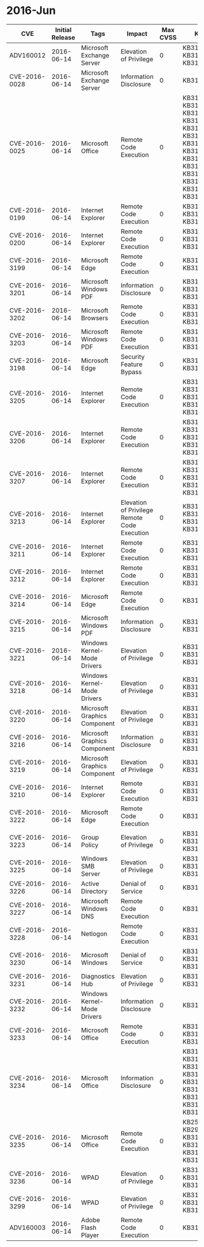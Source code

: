 # 2016-Jun

| CVE           | Initial Release   | Tags                         | Impact                                       |   Max CVSS | KBs                                                                                                                                         | Versions   | Acks                                                                                                                                                                                                                                                                                        |
|---------------|-------------------|------------------------------|----------------------------------------------|------------|---------------------------------------------------------------------------------------------------------------------------------------------|------------|---------------------------------------------------------------------------------------------------------------------------------------------------------------------------------------------------------------------------------------------------------------------------------------------|
| ADV160012     | 2016-06-14        | Microsoft Exchange Server    | Elevation of Privilege                       |          0 | KB3150501 KB3151086 KB3151097                                                                                                               |            |                                                                                                                                                                                                                                                                                             |
| CVE-2016-0028 | 2016-06-14        | Microsoft Exchange Server    | Information Disclosure                       |          0 | KB3150501                                                                                                                                   |            | Louis-Paul Dareau of <a href=" https://www.processout.com">ProcessOut</a>                                                                                                                                                                                                                   |
| CVE-2016-0025 | 2016-06-14        | Microsoft Office             | Remote Code Execution                        |          0 | KB3115014 KB3115134 KB3115144 KB3115170 KB3115173 KB3115182 KB3115194 KB3115195 KB3115196 KB3115198 KB3115243 KB3115244 KB3165796 KB3165798 |            | YangKang and LiYaDong of <a href=" http://www.360.cn/">360 QEX Team</a>                                                                                                                                                                                                                     |
| CVE-2016-0199 | 2016-06-14        | Internet Explorer            | Remote Code Execution                        |          0 | KB3160005 KB3163017 KB3163018                                                                                                               |            | SkyLined, working with iDefense                                                                                                                                                                                                                                                             |
| CVE-2016-0200 | 2016-06-14        | Internet Explorer            | Remote Code Execution                        |          0 | KB3160005 KB3163017 KB3163018                                                                                                               |            | 62600BCA031B9EB5CB4A74ADDDD6771E working with <a href="http://www.zerodayinitiative.com/">Trend Micro’s Zero Day Initiative (ZDI)</a>                                                                                                                                                       |
| CVE-2016-3199 | 2016-06-14        | Microsoft Edge               | Remote Code Execution                        |          0 | KB3163017 KB3163018                                                                                                                         |            | lokihardt, working with <a href="http://www.zerodayinitiative.com/">Trend Micro’s Zero Day Initiative (ZDI)</a>                                                                                                                                                                             |
| CVE-2016-3201 | 2016-06-14        | Microsoft Windows PDF        | Information Disclosure                       |          0 | KB3157569 KB3163017 KB3163018                                                                                                               |            | Jaanus Kääp of <a href="http://www.clarifiedsecurity.com/">Clarified Security</a>                                                                                                                                                                                                           |
| CVE-2016-3202 | 2016-06-14        | Microsoft Browsers           | Remote Code Execution                        |          0 | KB3160005 KB3163017 KB3163018                                                                                                               |            |                                                                                                                                                                                                                                                                                             |
| CVE-2016-3203 | 2016-06-14        | Microsoft Windows PDF        | Remote Code Execution                        |          0 | KB3157569 KB3163017 KB3163018                                                                                                               |            | Ke Liu of <a href="http://xlab.tencent.com/">Tencent's Xuanwu LAB</a> kdot, working with <a href="http://www.zerodayinitiative.com/">Trend Micro’s Zero Day Initiative (ZDI)</a>                                                                                                            |
| CVE-2016-3198 | 2016-06-14        | Microsoft Edge               | Security Feature Bypass                      |          0 | KB3163017 KB3163018                                                                                                                         |            | Mario Heiderich of <a href="https://cure53.de/">Cure53</a>                                                                                                                                                                                                                                  |
| CVE-2016-3205 | 2016-06-14        | Internet Explorer            | Remote Code Execution                        |          0 | KB3158363 KB3158364 KB3160005 KB3163017 KB3163018                                                                                           |            | Tao Yan (@Ga1ois) of <a href="https://www.paloaltonetworks.com/">Palo Alto Networks</a>                                                                                                                                                                                                     |
| CVE-2016-3206 | 2016-06-14        | Internet Explorer            | Remote Code Execution                        |          0 | KB3158363 KB3158364 KB3160005 KB3163017 KB3163018                                                                                           |            | Tao Yan (@Ga1ois) of <a href="https://www.paloaltonetworks.com/">Palo Alto Networks</a>                                                                                                                                                                                                     |
| CVE-2016-3207 | 2016-06-14        | Internet Explorer            | Remote Code Execution                        |          0 | KB3158363 KB3158364 KB3160005 KB3163017 KB3163018                                                                                           |            | Tao Yan (@Ga1ois) of <a href="https://www.paloaltonetworks.com/">Palo Alto Networks</a>                                                                                                                                                                                                     |
| CVE-2016-3213 | 2016-06-14        | Internet Explorer            | Elevation of Privilege Remote Code Execution |          0 | KB3160005 KB3161949 KB3163017 KB3163018                                                                                                     |            | <a href="https://twitter.com/moritzj">Moritz Jodeit</a> of <a href="https://www.bluefrostsecurity.de/">Blue Frost Security GmbH</a> Yu Yang (@tombkeeper) of <a href="http//xlab.tencent.com/">Tencent's Xuanwu Lab</a>                                                                     |
| CVE-2016-3211 | 2016-06-14        | Internet Explorer            | Remote Code Execution                        |          0 | KB3160005 KB3163017 KB3163018                                                                                                               |            | <a href="https://twitter.com/ashutoshmehra">Ashutosh Mehra</a>, working with <a href="http://www.zerodayinitiative.com/">Trend Micro’s Zero Day Initiative (ZDI)</a>                                                                                                                        |
| CVE-2016-3212 | 2016-06-14        | Internet Explorer            | Remote Code Execution                        |          0 | KB3160005 KB3163017 KB3163018                                                                                                               |            | Masato Kinugawa of <a href="https://cure53.de/">Cure53</a>                                                                                                                                                                                                                                  |
| CVE-2016-3214 | 2016-06-14        | Microsoft Edge               | Remote Code Execution                        |          0 | KB3163018                                                                                                                                   |            | Jordan Rabet of Microsoft Offensive Security Research Team                                                                                                                                                                                                                                  |
| CVE-2016-3215 | 2016-06-14        | Microsoft Windows PDF        | Information Disclosure                       |          0 | KB3157569 KB3163018                                                                                                                         |            | Ke Liu of <a href="http://xlab.tencent.com/">Tencent's Xuanwu LAB</a> kdot working with <a href="http://www.zerodayinitiative.com/">Trend Micro’s Zero Day Initiative (ZDI)</a>                                                                                                             |
| CVE-2016-3221 | 2016-06-14        | Windows Kernel-Mode Drivers  | Elevation of Privilege                       |          0 | KB3161664 KB3163017 KB3163018                                                                                                               |            | RanchoIce of the <a href="http://xteam.baidu.com/">Baidu Security Lab</a>                                                                                                                                                                                                                   |
| CVE-2016-3218 | 2016-06-14        | Windows Kernel-Mode Drivers  | Elevation of Privilege                       |          0 | KB3161664 KB3163017 KB3163018                                                                                                               |            | <a href="http://weibo.com/2641521260">zhong_sf</a> and <a href="http://weibo.com/pgboy1988">pgboy</a> of <a href="http://www.360.com/">Qihoo 360 Vulcan Team</a>                                                                                                                            |
| CVE-2016-3220 | 2016-06-14        | Microsoft Graphics Component | Elevation of Privilege                       |          0 | KB3163017 KB3163018 KB3164033                                                                                                               |            | Mateusz Jurczyk of <a href="http://www.google.com/">Google Project Zero</a>                                                                                                                                                                                                                 |
| CVE-2016-3216 | 2016-06-14        | Microsoft Graphics Component | Information Disclosure                       |          0 | KB3163017 KB3163018 KB3164035                                                                                                               |            | Mateusz Jurczyk of <a href="http://www.google.com/">Google Project Zero</a>                                                                                                                                                                                                                 |
| CVE-2016-3219 | 2016-06-14        | Microsoft Graphics Component | Elevation of Privilege                       |          0 | KB3163017 KB3163018                                                                                                                         |            | James Forshaw of <a href="http://www.google.com/">Google Project Zero</a>                                                                                                                                                                                                                   |
| CVE-2016-3210 | 2016-06-14        | Internet Explorer            | Remote Code Execution                        |          0 | KB3160005 KB3163017 KB3163018                                                                                                               |            | <a href="https://twitter.com/moritzj">Moritz Jodeit</a> of <a href="https://www.bluefrostsecurity.de/">Blue Frost Security</A>                                                                                                                                                              |
| CVE-2016-3222 | 2016-06-14        | Microsoft Edge               | Remote Code Execution                        |          0 | KB3163018                                                                                                                                   |            | Kai Song (<a href="http://exp-sky.org/">exp-sky</a>) of <a href="http://xlab.tencent.com/">Tencent’s Xuanwu Lab</a> Shi Ji (@Puzzor) of <a href="http://www.iie.ac.cn/">VARAS@IIE</a>, working with <a href="http://www.zerodayinitiative.com/">Trend Micro’s Zero Day Initiative (ZDI)</a> |
| CVE-2016-3223 | 2016-06-14        | Group Policy                 | Elevation of Privilege                       |          0 | KB3159398 KB3163017 KB3163018                                                                                                               |            | <a href="https://twitter.com/NabeelAhmedBE">Nabeel Ahmed</a> and <a href="https://twitter.com/tgilis">Tom Gilis</a> of <a href="http://www.dimensiondata.com/">Dimension Data</a>                                                                                                           |
| CVE-2016-3225 | 2016-06-14        | Windows SMB Server           | Elevation of Privilege                       |          0 | KB3161561 KB3163017 KB3163018                                                                                                               |            |                                                                                                                                                                                                                                                                                             |
| CVE-2016-3226 | 2016-06-14        | Active Directory             | Denial of Service                            |          0 | KB3160352                                                                                                                                   |            | Ondrej Sevecek of <a href="https://www.sevecek.com/EnglishPages/Lists/Posts/Post.aspx?ID=81">GOPAS</a>                                                                                                                                                                                      |
| CVE-2016-3227 | 2016-06-14        | Microsoft Windows DNS        | Remote Code Execution                        |          0 | KB3161951                                                                                                                                   |            |                                                                                                                                                                                                                                                                                             |
| CVE-2016-3228 | 2016-06-14        | Netlogon                     | Remote Code Execution                        |          0 | KB3161561 KB3162343                                                                                                                         |            |                                                                                                                                                                                                                                                                                             |
| CVE-2016-3230 | 2016-06-14        | Microsoft Windows            | Denial of Service                            |          0 | KB3161958 KB3163017 KB3163018                                                                                                               |            |                                                                                                                                                                                                                                                                                             |
| CVE-2016-3231 | 2016-06-14        | Diagnostics Hub              | Elevation of Privilege                       |          0 | KB3163017 KB3163018                                                                                                                         |            | <a href="http://www.360.com/">Qihoo 360 Vulcan Team</a> lokihardt, working with <a href="http://www.zerodayinitiative.com/">Trend Micro's Zero Day Initiative (ZDI)</a>                                                                                                                     |
| CVE-2016-3232 | 2016-06-14        | Windows Kernel-Mode Drivers  | Information Disclosure                       |          0 | KB3164294                                                                                                                                   |            |                                                                                                                                                                                                                                                                                             |
| CVE-2016-3233 | 2016-06-14        | Microsoft Office             | Remote Code Execution                        |          0 | KB3115107 KB3115111 KB3115130                                                                                                               |            | David D. Rude II, working with iDefense                                                                                                                                                                                                                                                     |
| CVE-2016-3234 | 2016-06-14        | Microsoft Office             | Information Disclosure                       |          0 | KB3115014 KB3115170 KB3115187 KB3115194 KB3115195 KB3115196 KB3115198 KB3115243 KB3115244                                                   |            | Dhanesh Kizhakkinan of <a href="https://www.fireeye.com/">FireEye Inc</a>                                                                                                                                                                                                                   |
| CVE-2016-3235 | 2016-06-14        | Microsoft Office             | Remote Code Execution                        |          0 | KB2596915 KB2999465 KB3114740 KB3114872 KB3115020 KB3115041                                                                                 |            | Yorick Koster of <a href="https://securify.nl/">Securify B.V.</a>                                                                                                                                                                                                                           |
| CVE-2016-3236 | 2016-06-14        | WPAD                         | Elevation of Privilege                       |          0 | KB3161949 KB3163017 KB3163018                                                                                                               |            |                                                                                                                                                                                                                                                                                             |
| CVE-2016-3299 | 2016-06-14        | WPAD                         | Elevation of Privilege                       |          0 | KB3161949 KB3163017 KB3163018                                                                                                               |            | Yu Yang (@tombkeeper) of <a href="http://xlab.tencent.com/">Tencent's Xuanwu Lab</a>                                                                                                                                                                                                        |
| ADV160003     | 2016-06-14        | Adobe Flash Player           | Remote Code Execution                        |          0 | KB3167685                                                                                                                                   |            |                                                                                                                                                                                                                                                                                             |